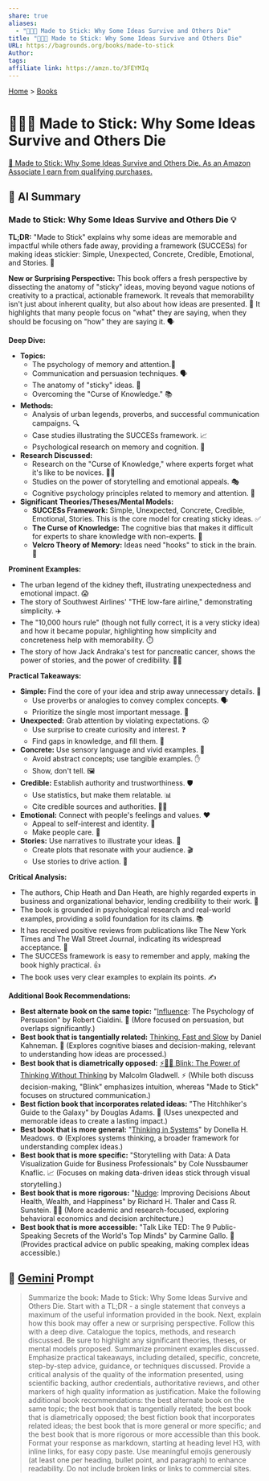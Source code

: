 ```yaml
---
share: true
aliases:
  - "🧠🌱💀 Made to Stick: Why Some Ideas Survive and Others Die"
title: "🧠🌱💀 Made to Stick: Why Some Ideas Survive and Others Die"
URL: https://bagrounds.org/books/made-to-stick
Author: 
tags: 
affiliate link: https://amzn.to/3FEYMIq
---
```

[Home](../index.md) > [Books](./index.md)  
# 🧠🌱💀 Made to Stick: Why Some Ideas Survive and Others Die  
[🛒 Made to Stick: Why Some Ideas Survive and Others Die. As an Amazon Associate I earn from qualifying purchases.](https://amzn.to/3FEYMIq)  
  
## 🤖 AI Summary  
### Made to Stick: Why Some Ideas Survive and Others Die 💡  
  
**TL;DR:** "Made to Stick" explains why some ideas are memorable and impactful while others fade away, providing a framework (SUCCESs) for making ideas stickier: Simple, Unexpected, Concrete, Credible, Emotional, and Stories. 🌟  
  
**New or Surprising Perspective:** This book offers a fresh perspective by dissecting the anatomy of "sticky" ideas, moving beyond vague notions of creativity to a practical, actionable framework. It reveals that memorability isn't just about inherent quality, but also about how ideas are presented. 🤯 It highlights that many people focus on "what" they are saying, when they should be focusing on "how" they are saying it. 🗣️  
  
**Deep Dive:**  
  
* **Topics:**  
    * The psychology of memory and attention.🧠  
    * Communication and persuasion techniques. 🗣️  
    * The anatomy of "sticky" ideas. 🧬  
    * Overcoming the "Curse of Knowledge." 📚  
* **Methods:**  
    * Analysis of urban legends, proverbs, and successful communication campaigns. 🔍  
    * Case studies illustrating the SUCCESs framework. 📈  
    * Psychological research on memory and cognition. 🧪  
* **Research Discussed:**  
    * Research on the "Curse of Knowledge," where experts forget what it's like to be novices. 🧑‍🏫  
    * Studies on the power of storytelling and emotional appeals. 🎭  
    * Cognitive psychology principles related to memory and attention. 💭  
* **Significant Theories/Theses/Mental Models:**  
    * **SUCCESs Framework:** Simple, Unexpected, Concrete, Credible, Emotional, Stories. This is the core model for creating sticky ideas. ✅  
    * **The Curse of Knowledge:** The cognitive bias that makes it difficult for experts to share knowledge with non-experts. 🛑  
    * **Velcro Theory of Memory:** Ideas need "hooks" to stick in the brain. 🧲  
  
**Prominent Examples:**  
  
* The urban legend of the kidney theft, illustrating unexpectedness and emotional impact. 😱  
* The story of Southwest Airlines' "THE low-fare airline," demonstrating simplicity. ✈️  
* The "10,000 hours rule" (though not fully correct, it is a very sticky idea) and how it became popular, highlighting how simplicity and concreteness help with memorability. ⏱️  
* The story of how Jack Andraka's test for pancreatic cancer, shows the power of stories, and the power of credibility. 🧑‍🔬  
  
**Practical Takeaways:**  
  
* **Simple:** Find the core of your idea and strip away unnecessary details. 🎯  
    * Use proverbs or analogies to convey complex concepts. 🗣️  
    * Prioritize the single most important message. 🥇  
* **Unexpected:** Grab attention by violating expectations. 😲  
    * Use surprise to create curiosity and interest. ❓  
    * Find gaps in knowledge, and fill them. 🧩  
* **Concrete:** Use sensory language and vivid examples. 🧱  
    * Avoid abstract concepts; use tangible examples. ✋  
    * Show, don't tell. 🖼️  
* **Credible:** Establish authority and trustworthiness. 🛡️  
    * Use statistics, but make them relatable. 📊  
    * Cite credible sources and authorities. 🧑‍💼  
* **Emotional:** Connect with people's feelings and values. ❤️  
    * Appeal to self-interest and identity. 🙋  
    * Make people care. 🤗  
* **Stories:** Use narratives to illustrate your ideas. 📖  
    * Create plots that resonate with your audience. 🎬  
    * Use stories to drive action. 🚀  
  
**Critical Analysis:**  
  
* The authors, Chip Heath and Dan Heath, are highly regarded experts in business and organizational behavior, lending credibility to their work. 💼  
* The book is grounded in psychological research and real-world examples, providing a solid foundation for its claims. 📚  
* It has received positive reviews from publications like The New York Times and The Wall Street Journal, indicating its widespread acceptance. 📰  
* The SUCCESs framework is easy to remember and apply, making the book highly practical. 👍  
* The book uses very clear examples to explain its points. ✍️  
  
**Additional Book Recommendations:**  
  
* **Best alternate book on the same topic:** "[Influence](./influence.md): The Psychology of Persuasion" by Robert Cialdini. 🧠 (More focused on persuasion, but overlaps significantly.)  
* **Best book that is tangentially related:** [Thinking, Fast and Slow](./thinking-fast-and-slow.md) by Daniel Kahneman. 💭 (Explores cognitive biases and decision-making, relevant to understanding how ideas are processed.)  
* **Best book that is diametrically opposed:** [⚡🚫💭 Blink: The Power of Thinking Without Thinking](./blink-the-power-of-thinking-without-thinking.md) by Malcolm Gladwell. ⚡ (While both discuss decision-making, "Blink" emphasizes intuition, whereas "Made to Stick" focuses on structured communication.)  
* **Best fiction book that incorporates related ideas:** "The Hitchhiker's Guide to the Galaxy" by Douglas Adams. 🌌 (Uses unexpected and memorable ideas to create a lasting impact.)  
* **Best book that is more general:** "[Thinking in Systems](./thinking-in-systems.md)" by Donella H. Meadows. ⚙️ (Explores systems thinking, a broader framework for understanding complex ideas.)  
* **Best book that is more specific:** "Storytelling with Data: A Data Visualization Guide for Business Professionals" by Cole Nussbaumer Knaflic. 📈 (Focuses on making data-driven ideas stick through visual storytelling.)  
* **Best book that is more rigorous:** "[Nudge](./nudge.md): Improving Decisions About Health, Wealth, and Happiness" by Richard H. Thaler and Cass R. Sunstein. 🧑‍⚖️ (More academic and research-focused, exploring behavioral economics and decision architecture.)  
* **Best book that is more accessible:** "Talk Like TED: The 9 Public-Speaking Secrets of the World's Top Minds" by Carmine Gallo. 🎤 (Provides practical advice on public speaking, making complex ideas accessible.)  
  
## 💬 [Gemini](https://gemini.google.com) Prompt  
> Summarize the book: Made to Stick: Why Some Ideas Survive and Others Die. Start with a TL;DR - a single statement that conveys a maximum of the useful information provided in the book. Next, explain how this book may offer a new or surprising perspective. Follow this with a deep dive. Catalogue the topics, methods, and research discussed. Be sure to highlight any significant theories, theses, or mental models proposed. Summarize prominent examples discussed. Emphasize practical takeaways, including detailed, specific, concrete, step-by-step advice, guidance, or techniques discussed. Provide a critical analysis of the quality of the information presented, using scientific backing, author credentials, authoritative reviews, and other markers of high quality information as justification. Make the following additional book recommendations: the best alternate book on the same topic; the best book that is tangentially related; the best book that is diametrically opposed; the best fiction book that incorporates related ideas; the best book that is more general or more specific; and the best book that is more rigorous or more accessible than this book. Format your response as markdown, starting at heading level H3, with inline links, for easy copy paste. Use meaningful emojis generously (at least one per heading, bullet point, and paragraph) to enhance readability. Do not include broken links or links to commercial sites.